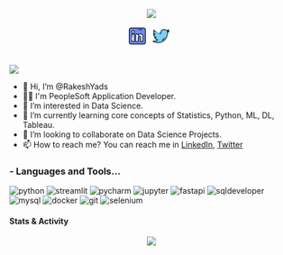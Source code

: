 <p align="center">
  <img src="https://capsule-render.vercel.app/api?text=Hey%20Everyone!👋&animation=fadeIn&type=waving%22"/>
  <br>
  <p align='center'>
   <a href="https://www.linkedin.com/in/rakesh-yadav-556724118/"><img height="30" src="https://raw.githubusercontent.com/8bithemant/8bithemant/master/linkedin.png?raw=true"></a>&nbsp;&nbsp;
<a href="https://x.com/Yads1809"><img height="30" src="https://raw.githubusercontent.com/8bithemant/8bithemant/master/twitter.png?raw=true"></a>&nbsp;&nbsp;
 </p>
  <br>
  <img src = "https://i.giphy.com/media/v1.Y2lkPTc5MGI3NjExaW9hNzRla2M3cXphODl4bGNjY3RhY25wZTFkZnFrYWRvZ291MHFiYyZlcD12MV9pbnRlcm5hbF9naWZfYnlfaWQmY3Q9Zw/ghCX1B38YFXAwttIkg/giphy.gif" align='center'>
 </p>
</p>

- 👋 Hi, I’m @RakeshYads
- 👨‍💻 I'm PeopleSoft Application Developer.
- 👀 I’m interested in Data Science.
- 🌱 I’m currently learning core concepts of Statistics, Python, ML, DL, Tableau.
- 💞️ I’m looking to collaborate on Data Science Projects.
- 📫 How to reach me? You can reach me in [LinkedIn](https://www.linkedin.com/in/rakesh-yadav-556724118/), [Twitter](https://x.com/Yads1809)

### - Languages and Tools...

<p align="left">
  <!-- For more icons please follow  https://github.com/MikeCodesDotNET/ColoredBadges -->
  <img src="https://cdn.jsdelivr.net/gh/devicons/devicon@latest/icons/python/python-original.svg" alt="python" width="45" height="45">    
  <img src="https://cdn.jsdelivr.net/gh/devicons/devicon@latest/icons/streamlit/streamlit-original.svg" alt="streamlit" width="45" height="45">
  <img src="https://cdn.jsdelivr.net/gh/devicons/devicon@latest/icons/pycharm/pycharm-original.svg" alt="pycharm" width="45" height="45">
  <img src="https://cdn.jsdelivr.net/gh/devicons/devicon@latest/icons/jupyter/jupyter-original.svg" alt="jupyter" width="45" height="45">
  <img src="https://cdn.jsdelivr.net/gh/devicons/devicon@latest/icons/fastapi/fastapi-original.svg" alt="fastapi" width="45" height="45">
  <img src="https://cdn.jsdelivr.net/gh/devicons/devicon@latest/icons/sqldeveloper/sqldeveloper-original.svg" alt="sqldeveloper" width="45" height="45">
  <img src="https://cdn.jsdelivr.net/gh/devicons/devicon@latest/icons/mysql/mysql-original-wordmark.svg" alt="mysql" width="45" height="45">
  <img src="https://cdn.jsdelivr.net/gh/devicons/devicon@latest/icons/docker/docker-original.svg" alt="docker" width="45" height="45">
  <img src="https://cdn.jsdelivr.net/gh/devicons/devicon@latest/icons/git/git-original.svg" alt="git" width="45" height="45">
  <img src="https://cdn.jsdelivr.net/gh/devicons/devicon@latest/icons/selenium/selenium-original.svg" alt="selenium" width="45" height="45">
</p>

 <p align="center">
  <h4> Stats & Activity </h4>
 </p>   
<p align="center" >
<a href="https://github.com/anuraghazra/github-readme-stats"> 
    <img  src="https://github-readme-stats.vercel.app/api?username=RakeshYads&&show_icons=true&theme=radical"/>
  </a>

</p>
<!---
RakeshYads/RakeshYads is a ✨ special ✨ repository because its `README.md` (this file) appears on your GitHub profile.
You can click the Preview link to take a look at your changes.
--->
